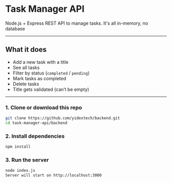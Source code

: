 #  Task Manager API

Node.js + Express REST API to manage tasks. It's all in-memory, no database

---

##  What it does

- Add a new task with a title
- See all tasks
- Filter by status (`completed` / `pending`)
- Mark tasks as completed
- Delete tasks
- Title gets validated (can’t be empty)

---


### 1. Clone or download this repo

```bash
git clone https://github.com/yidextech/backend.git
cd task-manager-api/backend

```

### 2. Install dependencies
```bash
npm install
```
### 3. Run the server
```bash
node index.js
Server will start on http://localhost:3000
```

